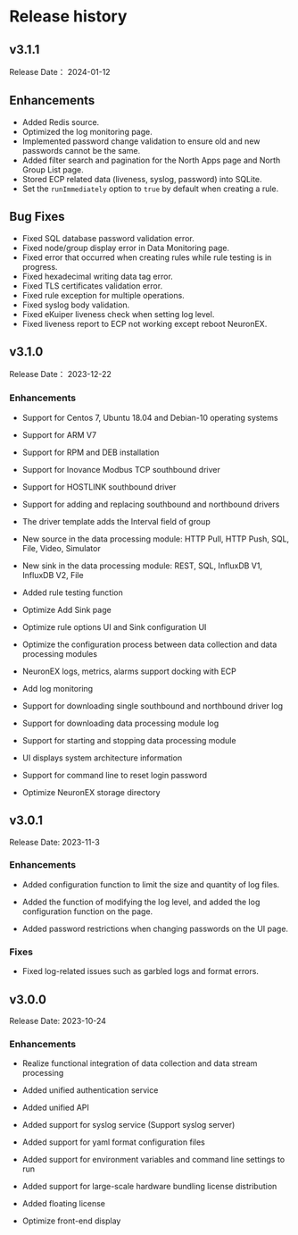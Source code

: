 # Release history

## v3.1.1

Release Date： 2024-01-12

## Enhancements

- Added Redis source.
- Optimized the log monitoring page.
- Implemented password change validation to ensure old and new passwords cannot be the same.
- Added filter search and pagination for the North Apps page and North Group List page.
- Stored ECP related data (liveness, syslog, password) into SQLite.
- Set the `runImmediately` option to `true` by default when creating a rule.

## Bug Fixes

- Fixed SQL database password validation error.
- Fixed node/group display error in Data Monitoring page.
- Fixed error that occurred when creating rules while rule testing is in progress.
- Fixed hexadecimal writing data tag error.
- Fixed TLS certificates validation error.
- Fixed rule exception for multiple operations.
- Fixed syslog body validation.
- Fixed eKuiper liveness check when setting log level.
- Fixed liveness report to ECP not working except reboot NeuronEX.



## v3.1.0

Release Date： 2023-12-22

### Enhancements
- Support for Centos 7, Ubuntu 18.04 and Debian-10 operating systems

- Support for ARM V7

- Support for RPM and DEB installation

- Support for Inovance Modbus TCP southbound driver

- Support for HOSTLINK southbound driver

- Support for adding and replacing southbound and northbound drivers

- The driver template adds the Interval field of group

- New source in the data processing module: HTTP Pull, HTTP Push, SQL, File, Video, Simulator

- New sink in the data processing module: REST, SQL, InfluxDB V1, InfluxDB V2, File

- Added rule testing function

- Optimize Add Sink page

- Optimize rule options UI and Sink configuration UI

- Optimize the configuration process between data collection and data processing modules

- NeuronEX logs, metrics, alarms support docking with ECP

- Add log monitoring 

- Support for downloading single southbound and northbound driver log

- Support for downloading data processing module log

- Support for starting and stopping data processing module

- UI displays system architecture information

- Support for command line to reset login password

- Optimize NeuronEX storage directory


## v3.0.1

Release Date: 2023-11-3

### Enhancements

- Added configuration function to limit the size and quantity of log files.

- Added the function of modifying the log level, and added the log configuration function on the page.

- Added password restrictions when changing passwords on the UI page.


### Fixes

- Fixed log-related issues such as garbled logs and format errors.



## v3.0.0

Release Date: 2023-10-24

### Enhancements

- Realize functional integration of data collection and data stream processing

- Added unified authentication service

- Added unified API

- Added support for syslog service (Support syslog server)

- Added support for yaml format configuration files

- Added support for environment variables and command line settings to run

- Added support for large-scale hardware bundling license distribution

- Added floating license

- Optimize front-end display


